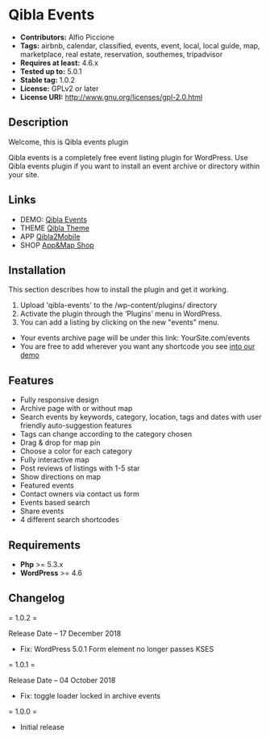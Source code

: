 # Qibla Events
* **Contributors:** Alfio Piccione
* **Tags:** airbnb, calendar, classified, events, event, local, local guide, map, marketplace, real estate, reservation, southemes, tripadvisor
* **Requires at least:** 4.6.x
* **Tested up to:** 5.0.1
* **Stable tag:** 1.0.2
* **License:** GPLv2 or later
* **License URI:** http://www.gnu.org/licenses/gpl-2.0.html

## Description

Welcome, this is Qibla events plugin

Qibla events is a completely free event listing plugin for WordPress. Use Qibla events plugin if you want to install an event archive or directory within your site.

## Links

* DEMO: <a href="https://southemes.com/demos/qibla-events/">Qibla Events</a>
* THEME <a href="https://themeforest.net/item/qibla-wordpress-listing-directory-theme/19295732?ref=Southemes-">Qibla Theme</a>
* APP <a href="http://appandmap.com/en/qibla2mobile/">Qibla2Mobile</a>
* SHOP <a href="http://appandmap.com/en/shop/">App&Map Shop</a>

## Installation
This section describes how to install the plugin and get it working.

1. Upload 'qibla-events' to the /wp-content/plugins/ directory
2. Activate the plugin through the ‘Plugins’ menu in WordPress.
3. You can add a listing by clicking on the new "events" menu.
- Your events archive page will be under this link: YourSite.com/events
- You are free to add wherever you want any shortcode you see <a href="https://southemes.com/demos/qiblaplugin/qibla-events/">into our demo</a>


## Features

* Fully responsive design
* Archive page with or without map
* Search events by keywords, category, location, tags and dates with user friendly auto-suggestion features
* Tags can change according to the category chosen
* Drag & drop for map pin
* Choose a color for each category
* Fully interactive map
* Post reviews of listings with 1-5 star
* Show directions on map
* Featured events
* Contact owners via contact us form
* Events based search
* Share events
* 4 different search shortcodes

## Requirements
* **Php** >= 5.3.x
* **WordPress** >= 4.6

## Changelog

= 1.0.2 =

Release Date – 17 December 2018

* Fix: WordPress 5.0.1 Form element no longer passes KSES

= 1.0.1 =

Release Date – 04 October 2018

* Fix: toggle loader locked in archive events

= 1.0.0 =
* Initial release